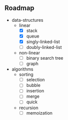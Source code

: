 ## Roadmap

- data-structures
  - linear
    - [x] stack
    - [x] queue
    - [x] singly-linked-list
    - [ ] doubly-linked-list
  - non-linear
    - [ ] binary search tree
    - [ ] graph
- algorithms
  - sorting
    - [ ] selection
    - [ ] bubble
    - [ ] insertion
    - [ ] merge
    - [ ] quick
  - recursion
    - [ ] memoization
